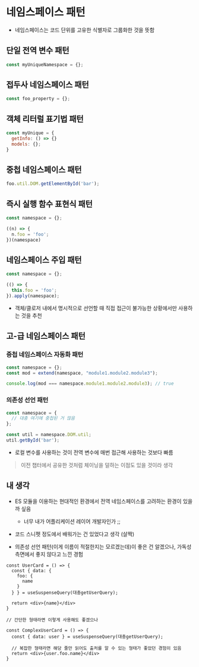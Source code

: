 # 네임스페이스 패턴

- 네임스페이스는 코드 단위를 고유한 식별자로 그룹화한 것을 뜻함

## 단일 전역 변수 패턴

```js
const myUniqueNamespace = {};
```

## 접두사 네임스페이스 패턴

```js
const foo_property = {};
```

## 객체 리터럴 표기법 패턴

```js
const myUnique = {
  getInfo: () => {}
  models: {};
}
```

## 중첩 네임스페이스 패턴

```js
foo.util.DOM.getElementById('bar');
```

## 즉시 실행 함수 표현식 패턴

```js
const namespace = {};

((n) => {
  n.foo = 'foo';
})(namespace)
```

## 네임스페이스 주입 패턴

```js
const namespace = {};

(() => {
  this.foo = 'foo';
}).apply(namespace);
```

- 객체/클로저 내에서 명시적으로 선언할 때 직접 접근이 불가능한 상황에서만 사용하는 것을 추천

## 고-급 네임스페이스 패턴


### 중첩 네임스페이스 자동화 패턴

```js
const namespace = {};
const mod = extend(namespace, "module1.module2.module3");

console.log(mod === namespace.module1.module2.module3); // true
```

### 의존성 선언 패턴

```js
const namespace = {
  // 대충 여기에 중첩된 거 많음
};

const util = namespace.DOM.util;
util.getById('bar');
```

- 로컬 변수를 사용하는 것이 전역 변수에 매번 접근해 사용하는 것보다 빠름
> 이전 챕터에서 공유한 것처럼 체이닝을 덜하는 이점도 있을 것이라 생각


## 내 생각

- ES 모듈을 이용하는 현대적인 환경에서 전역 네임스페이스를 고려하는 환경이 있을까 싶음
  - 너무 내가 어플리케이션 레이어 개발자인가 ;;

- 코드 스니펫 정도에서 배워가는 건 있었다고 생각 (살짝)

- 의존성 선언 패턴(이게 이름이 적절한지는 모르겠는데)이 좋은 건 알겠으나, 가독성 측면에서 좋지 않다고 느낀 경험

```tsx
const UserCard = () => {
  const { data: {
    foo: {
      name
    }
  } } = useSuspenseQuery(대충getUserQuery);

  return <div>{name}</div>
}

// 간단한 형태라면 이렇게 사용해도 좋겠으나

const ComplexUserCard = () => {
  const { data: user } = useSuspenseQuery(대충getUserQuery);

  // 복잡한 형태라면 해당 줄만 읽어도 출처를 알 수 있는 형태가 좋았던 경험이 있음
  return <div>{user.foo.name}</div>
}
```